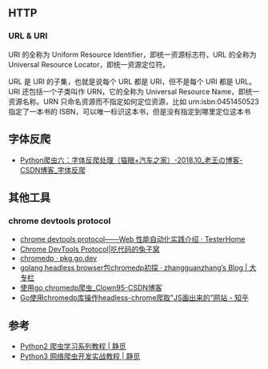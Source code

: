 ## HTTP

### URL & URI

URI 的全称为 Uniform Resource Identifier，即统一资源标志符，URL 的全称为 Universal Resource Locator，即统一资源定位符。

URL 是 URI 的子集，也就是说每个 URL 都是 URI，但不是每个 URI 都是 URL。URI 还包括一个子类叫作 URN，它的全称为 Universal Resource Name，即统一资源名称。URN 只命名资源而不指定如何定位资源，比如 urn:isbn:0451450523 指定了一本书的 ISBN，可以唯一标识这本书，但是没有指定到哪里定位这本书

## 字体反爬

- [Python爬虫六：字体反爬处理（猫眼+汽车之家）-2018.10_老王の博客-CSDN博客_字体反爬](https://blog.csdn.net/xing851483876/article/details/82928607)

## 其他工具

### chrome devtools protocol

- [chrome devtools protocol——Web 性能自动化实践介绍 · TesterHome](https://testerhome.com/topics/15817)
- [Chrome DevTools Protocol|吃代码的兔子窝](https://www.wangshaoxing.com/blog/2017-08-24-chrome-devtools-protocol.html)
- [chromedp · pkg.go.dev](https://pkg.go.dev/github.com/chromedp/chromedp)
- [golang headless browser包chromedp初探 · zhangguanzhang’s Blog | 大专栏](https://www.dazhuanlan.com/2020/02/07/5e3ce422aa91e/)
- [使用go chromedp爬虫_Clown95-CSDN博客](https://blog.csdn.net/yang731227/article/details/103548461)
- [Go使用chromedp库操作headless-chrome爬取"JS画出来的"网站 - 知乎](https://zhuanlan.zhihu.com/p/139261122)

## 参考

- [Python2 爬虫学习系列教程 | 静觅](https://cuiqingcai.com/1052.html)
- [Python3 网络爬虫开发实战教程 | 静觅](https://cuiqingcai.com/5052.html)